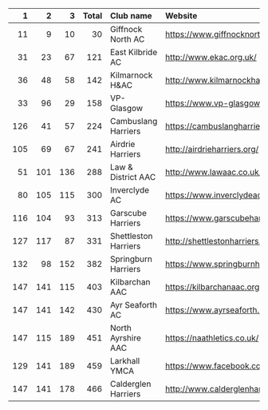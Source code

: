 |   1 |   2 |   3 |   Total | Club name            | Website                                    |
|----:|----:|----:|--------:|:---------------------|:-------------------------------------------|
|  11 |   9 |  10 |      30 | Giffnock North AC    | https://www.giffnocknorth.co.uk/           |
|  31 |  23 |  67 |     121 | East Kilbride AC     | http://www.ekac.org.uk/                    |
|  36 |  48 |  58 |     142 | Kilmarnock H&AC      | http://www.kilmarnockharriers.com/         |
|  33 |  96 |  29 |     158 | VP-Glasgow           | https://www.vp-glasgow.com                 |
| 126 |  41 |  57 |     224 | Cambuslang Harriers  | https://cambuslangharriers.org/            |
| 105 |  69 |  67 |     241 | Airdrie Harriers     | http://airdrieharriers.org/                |
|  51 | 101 | 136 |     288 | Law & District AAC   | http://www.lawaac.co.uk/                   |
|  80 | 105 | 115 |     300 | Inverclyde AC        | https://www.inverclydeac.org/              |
| 116 | 104 |  93 |     313 | Garscube Harriers    | https://www.garscubeharriers.org.uk/       |
| 127 | 117 |  87 |     331 | Shettleston Harriers | http://shettlestonharriers.org.uk/         |
| 132 |  98 | 152 |     382 | Springburn Harriers  | https://www.springburnharriers.co.uk/      |
| 147 | 141 | 115 |     403 | Kilbarchan AAC       | https://kilbarchanaac.org.uk/              |
| 147 | 141 | 142 |     430 | Ayr Seaforth AC      | https://www.ayrseaforth.co.uk/             |
| 147 | 115 | 189 |     451 | North Ayrshire AAC   | https://naathletics.co.uk/                 |
| 129 | 141 | 189 |     459 | Larkhall YMCA        | https://www.facebook.com/larkhallharriers/ |
| 147 | 141 | 178 |     466 | Calderglen Harriers  | http://www.calderglenharriers.org.uk/      |